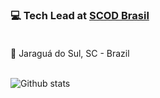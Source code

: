 
### 💻 Tech Lead at [SCOD Brasil](https://www.linkedin.com/company/scod-brasil/)<br> <br>

📌 Jaraguá do Sul, SC - Brazil<br>

<br> ![Github stats](https://github-readme-stats.vercel.app/api?username=agpdev&count_private=true&show_icons=true&custom_title=Github%20Status&theme=blueberry)
